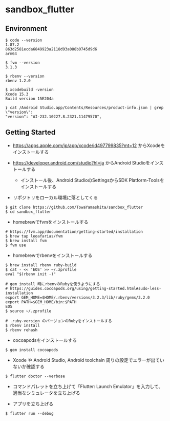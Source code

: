 # sandbox_flutter

## Environment

```shell
$ code --version
1.87.2
863d2581ecda6849923a2118d93a088b0745d9d6
arm64

$ fvm --version
3.1.3

$ rbenv --version
rbenv 1.2.0

$ xcodebuild -version         
Xcode 15.3
Build version 15E204a

❯ cat /Android Studio.app/Contents/Resources/product-info.json | grep \"version\":
"version": "AI-232.10227.8.2321.11479570",
```

## Getting Started

- https://apps.apple.com/jp/app/xcode/id497799835?mt=12 からXcodeをインストールする

- https://developer.android.com/studio?hl=ja からAndroid Studioをインストールする
  - インストール後、Android StudioのSettingsからSDK Platform-Toolsをインストールする

- リポジトリをローカル環境に落としてくる

```shell
$ git clone https://github.com/TowaYamashita/sandbox_flutter
$ cd sandbox_flutter
```

- homebrewでfvmをインストールする
```shell
# https://fvm.app/documentation/getting-started/installation
$ brew tap leoafarias/fvm
$ brew install fvm
$ fvm use
```

- homebrewでrbenvをインストールする

```shell
$ brew install rbenv ruby-build
$ cat - << 'EOS' >> ~/.zprofile
eval "$(rbenv init -)"

# gem install 時にrbenvのRubyを使うようにする
# https://guides.cocoapods.org/using/getting-started.html#sudo-less-installation
export GEM_HOME=$HOME/.rbenv/versions/3.2.3/lib/ruby/gems/3.2.0
export PATH=$GEM_HOME/bin:$PATH
EOS
$ source ~/.zprofile

# .ruby-version のバージョンのRubyをインストールする
$ rbenv install
$ rbenv rehash
```

- cocoapodsをインストールする

```shell
$ gem install cocoapods
```

- Xcode や Android Studio, Android toolchain 周りの設定でエラーが出ていないか確認する

```shell
$ flutter doctor --verbose
```

- コマンドパレットを立ち上げて「Flutter: Launch Emulator」を入力して、適当なシミュレータを立ち上げる

- アプリを立ち上げる

```shell
$ flutter run --debug
```